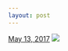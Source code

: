 ```yaml
---
layout: post
---
```


<p>
  <time><a href="/629">May 13, 2017</a></time>
  <a href="/629"><img src="{{ site.assets_url }}/629-640.jpg" srcset="{{ site.assets_url }}/629-320.jpg 320w, {{ site.assets_url }}/629-640.jpg 640w, {{ site.assets_url }}/629-960.jpg 960w, {{ site.assets_url }}/629-1280.jpg 1280w" sizes="(min-width: 700px) 50vw, calc(100vw - 2rem)" /></a>
</p>
